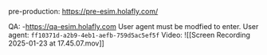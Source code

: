 
pre-production: https://pre-esim.holafly.com/

QA: -https://qa-esim.holafly.com 
User agent must be modfied to enter.
User agent: `ff10371d-a2b9-4eb1-aefb-759d5ac5ef5f`
Video:
![[Screen Recording 2025-01-23 at 17.45.07.mov]]